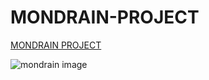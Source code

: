 # MONDRAIN-PROJECT

<a href="https://www.bradyharanblog.com/blog/mondrian-art-puzzle">MONDRAIN PROJECT</a>

<img src="![image](https://github.com/LAHSIVA/MONDRAIN-PROJECT/assets/99829445/8ac2f79e-bc24-4c9d-8b27-0af01de63bb1)
" alt="mondrain image">

